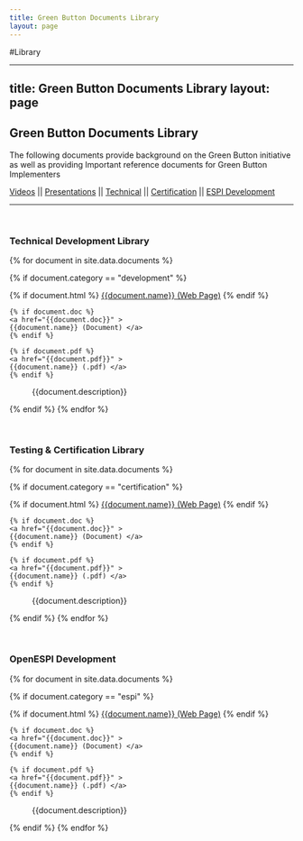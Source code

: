 ```yaml
---
title: Green Button Documents Library
layout: page
---
```

#Library

---
title: Green Button Documents Library
layout: page
---
<h2>Green Button Documents Library</h2>
<p>The following documents provide background on the Green Button initiative as well as providing Important reference documents for Green Button Implementers</p>
<section>
<a href="video/index.html">Videos</a> || <a href="/Presentations/index.html">Presentations</a> || <a href="#technical">Technical</a> || <a href="#testing">Certification</a> || <a href="#espidev">ESPI Development</a>
<hr />
<a id="technical">&nbsp;</a>
<h3>Technical Development Library</h3>
<dl>
{% for document in site.data.documents %}

  {% if document.category == "development" %}
  <dt>
    {% if document.html %}
    <a href="{{document.html}}" >
    {{document.name}} (Web Page)</a>
    {% endif %}

    {% if document.doc %}
    <a href="{{document.doc}}" >
    {{document.name}} (Document) </a>
    {% endif %}

    {% if document.pdf %}
    <a href="{{document.pdf}}" >
    {{document.name}} (.pdf) </a>
    {% endif %}

  </dt>


  <dd>{{document.description}}</dd>

{% endif %}
{% endfor %}
</dl>

<a id="testing">&nbsp;</a>
<h3>Testing &amp; Certification Library</h3>
<dl>
{% for document in site.data.documents %}

  {% if document.category == "certification" %}
  <dt>
    {% if document.html %}
    <a href="{{document.html}}" >
    {{document.name}} (Web Page)</a>
    {% endif %}

    {% if document.doc %}
    <a href="{{document.doc}}" >
    {{document.name}} (Document) </a>
    {% endif %}

    {% if document.pdf %}
    <a href="{{document.pdf}}" >
    {{document.name}} (.pdf) </a>
    {% endif %}

  </dt>


  <dd>{{document.description}}</dd>

{% endif %}
{% endfor %}
</dl>


<a id="espidev">&nbsp;</a>
<h3>OpenESPI Development</h3>
<dl>
{% for document in site.data.documents %}

  {% if document.category == "espi" %}
  <dt>
    {% if document.html %}
    <a href="{{document.html}}" >
    {{document.name}} (Web Page)</a>
    {% endif %}

    {% if document.doc %}
    <a href="{{document.doc}}" >
    {{document.name}} (Document) </a>
    {% endif %}

    {% if document.pdf %}
    <a href="{{document.pdf}}" >
    {{document.name}} (.pdf) </a>
    {% endif %}

  </dt>


  <dd>{{document.description}}</dd>

{% endif %}
{% endfor %}
</dl>




  
